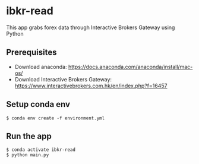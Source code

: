 # ibkr-read

This app grabs forex data through Interactive Brokers Gateway using Python


## Prerequisites

- Download anaconda: https://docs.anaconda.com/anaconda/install/mac-os/
- Download Interactive Brokers Gateway: https://www.interactivebrokers.com.hk/en/index.php?f=16457

## Setup conda env

```$ conda env create -f environment.yml```

## Run the app

```
$ conda activate ibkr-read
$ python main.py
```
